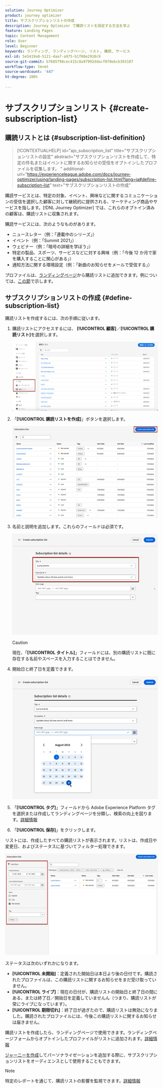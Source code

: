 ```yaml
---
solution: Journey Optimizer
product: journey optimizer
title: サブスクリプションリストの作成
description: Journey Optimizer で購読リストを設定する方法を学ぶ
feature: Landing Pages
topic: Content Management
role: User
level: Beginner
keywords: ランディング, ランディングページ, リスト, 購読, サービス
exl-id: 5e5419a0-5121-4aa7-a975-b1f08e2918c9
source-git-commit: b7685798cec415c8a97992ddacf8f0ebcb393107
workflow-type: tm+mt
source-wordcount: '447'
ht-degree: 100%

---
```


# サブスクリプションリスト {#create-subscription-list}

## 購読リストとは  {#subscription-list-definition}

>[!CONTEXTUALHELP]
>id="ajo_subscription_list"
>title="サブスクリプションリストの設定"
>abstract="サブスクリプションリストを作成して、特定の件名またはイベントに関するお知らせの受信をオプトインしたプロファイルを収集します。 "
>additional-url="https://experienceleague.adobe.com/docs/journey-optimizer/using/landing-pages/subscription-list.html?lang=ja#define-subscription-list" text="サブスクリプションリストの作成"

購読サービスとは、特定の対象、イベント、興味などに関するコミュニケーションの受信を選択した顧客に対して継続的に提供される、マーケティング商品やサービスを指します。[!DNL Journey Optimizer] では、これらのオプトイン済みの顧客は、購読リストに収集されます。

購読サービスには、次のようなものがあります。

* ニュースレター（例：「連載中のシリーズ」）
* イベント（例：「Summit 2021」）
* ウェビナー（例：「暗号の詳細を学ぼう」）
* 特定の製品、スポーツ、サービスなどに対する興味（例：「今後 12 か月で家を購入することに関心がある」）
* 通知方法に関する環境設定（例：「新曲のお知らせをメールで受信する」）

プロファイルは、[ランディングページ](create-lp.md)から購読リストに追加できます。例については、[この節](lp-use-cases.md#subscription-to-a-service)で示します。

## サブスクリプションリストの作成 {#define-subscription-list}

購読リストを作成するには、次の手順に従います。

1. 購読リストにアクセスするには、 **[!UICONTROL 顧客]**／**[!UICONTROL 購読リスト]**&#x200B;を選択します。

   ![](assets/lp_subscription-lists.png)

1. 「**[!UICONTROL 購読リストを作成]**」ボタンを選択します。

   ![](assets/lp_create-subscription-list.png)

1. 名前と説明を追加します。これらのフィールドは必須です。

   ![](assets/lp_subscription-list-name.png)

   >[!CAUTION]
   >
   >現在、「**[!UICONTROL タイトル]**」フィールドには、別の購読リストに既に存在する名前やスペースを入力することはできません。

1. 開始日と終了日を定義できます。

   ![](assets/lp_subscription-list-dates.png)

1. 「**[!UICONTROL タグ]**」フィールドから Adobe Experience Platform タグを選択または作成してランディングページを分類し、検索の向上を図ります。[詳細情報](../start/search-filter-categorize.md#tags)

1. 「**[!UICONTROL 保存]**」をクリックします。

リストには、作成したすべての購読リストが表示されます。リストは、作成日や変更日、およびステータスに基づいてフィルター処理できます。

![](assets/lp_subscription-filters.png)

ステータスは次のいずれかになります。

* **[!UICONTROL 未開始]**：定義された開始日は本日より後の日付です。購読されたプロファイルは、この購読リストに関するお知らせをまだ受け取っていません。
* **[!UICONTROL ライブ]**：現在の日付が、購読リストの開始日と終了日の間にある、または終了日／開始日を定義していませんん（つまり、購読リストが常にライブになっています）。
* **[!UICONTROL 期限切れ]**：終了日が過ぎたので、購読リストは無効になりました。購読されたプロファイルには、今後この購読リストに関するお知らせは届きません。

購読リストを作成したら、ランディングページで使用できます。ランディングページフォームからオプトインしたプロファイルがリストに追加されます。[詳細情報](design-lp.md)

[ジャーニーを作成](../building-journeys/journey-gs.md#jo-build)してパーソナライゼーションを追加する際に、サブスクリプションリストをオーディエンスとして使用することもできます。

>[!NOTE]
>
>特定のレポートを通じて、購読リストの影響を監視できます。[詳細情報](../reports/subscription-report-live.md)
